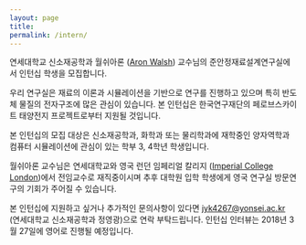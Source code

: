 ```yaml
---
layout: page
title: 
permalink: /intern/
---
```


연세대학교 신소재공학과 월쉬아론 ([Aron Walsh](http://www.imperial.ac.uk/people/a.walsh)) 교수님의 준안정재료설계연구실에서 인턴십 학생을 모집합니다.

우리 연구실은 재료의 이론과 시뮬레이션을 기반으로 연구를 진행하고 있으며 특히 반도체 물질의 전자구조에 많은 관심이 있습니다. 본 인턴십은 한국연구재단의 페로브스카이트 태양전지 프로젝트로부터 지원될 것입니다.

본 인턴십의 모집 대상은 신소재공학과, 화학과 또는 물리학과에 재학중인 양자역학과 컴퓨터 시뮬레이션에 관심이 있는 학부 3, 4학년 학생입니다.

월쉬아론 교수님은 연세대학교와 영국 런던 임페리얼 칼리지 ([Imperial College London](https://en.wikipedia.org/wiki/Imperial_College_London))에서 전임교수로 재직중이시며 추후 대학원 입학 학생에게 영국 연구실 방문연구의 기회가 주어질 수 있습니다.

본 인턴십에 지원하고 싶거나 추가적인 문의사항이 있다면 jyk4267@yonsei.ac.kr (연세대학교 신소재공학과 정영광)으로 연락 부탁드립니다. 인턴십 인터뷰는 2018년 3월 27일에 영어로 진행될 예정입니다.
